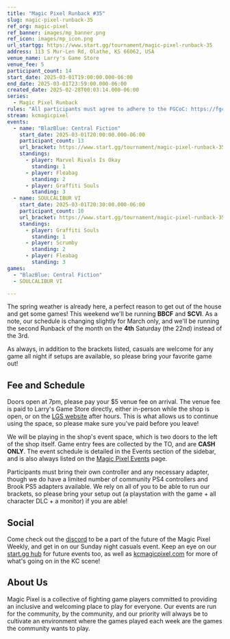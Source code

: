 ```yaml
---
title: "Magic Pixel Runback #35"
slug: magic-pixel-runback-35
ref_org: magic-pixel
ref_banner: images/mp_banner.png
ref_icon: images/mp_icon.png
url_startgg: https://www.start.gg/tournament/magic-pixel-runback-35
address: 113 S Mur-Len Rd, Olathe, KS 66062, USA
venue_name: Larry's Game Store
venue_fee: 5
participant_count: 14
start_date: 2025-03-01T19:00:00.000-06:00
end_date: 2025-03-01T23:59:00.000-06:00
created_date: 2025-02-28T00:03:14.000-06:00
series:
  - Magic Pixel Runback
rules: "All participants must agree to adhere to the FGCoC: https://fgcoc.com/"
stream: kcmagicpixel
events:
  - name: "BlazBlue: Central Fiction"
    start_date: 2025-03-01T20:00:00.000-06:00
    participant_count: 13
    url_bracket: https://www.start.gg/tournament/magic-pixel-runback-35/events/blazblue-central-fiction/brackets/1903843/2798717
    standings:
      - player: Marvel Rivals Is Okay
        standing: 1
      - player: Fleabag
        standing: 2
      - player: Graffiti Souls
        standing: 3
  - name: SOULCALIBUR VI
    start_date: 2025-03-01T20:30:00.000-06:00
    participant_count: 10
    url_bracket: https://www.start.gg/tournament/magic-pixel-runback-35/events/soulcalibur-vi/brackets/1903832/2798706
    standings:
      - player: Graffiti Souls
        standing: 1
      - player: Scrumby
        standing: 2
      - player: Fleabag
        standing: 3
games:
  - "BlazBlue: Central Fiction"
  - SOULCALIBUR VI

---
```


The spring weather is already here, a perfect reason to get out of the house and get some games! This weekend we'll be running **BBCF** and **SCVI**.<!--more--> As a note, our schedule is changing slightly for March only, and we'll be running the second Runback of the month on the **4th** Saturday (the 22nd) instead of the 3rd.

As always, in addition to the brackets listed, casuals are welcome for any game all night if setups are available, so please bring your favorite game out! 

## Fee and Schedule

Doors open at 7pm, please pay your $5 venue fee on arrival. The venue fee is paid to Larry's Game Store directly, either in-person while the shop is open, or on the [LGS website](https://www.larrysgamestore.com/products/kc-magic-pixel-5) after hours. This is what allows us to continue using the space, so please make sure you've paid before you leave!

We will be playing in the shop's event space, which is two doors to the left of the shop itself. Game entry fees are collected by the TO, and are **CASH ONLY**. The event schedule is detailed in the Events section of the sidebar, and is also always listed on the [Magic Pixel Events](https://kcmagicpixel.com/events/) page.

Participants must bring their own controller and any necessary adapter, though we do have a limited number of community PS4 controllers and Brook PS5 adapters available. We rely on all of you to be able to run our brackets, so please bring your setup out (a playstation with the game + all character DLC + a monitor) if you are able!  

## Social

Come check out the [discord](https://discord.gg/jkmn6CVrrQ) to be a part of the future of the Magic Pixel Weekly, and get in on our Sunday night casuals event. Keep an eye on our [start.gg hub](https://www.start.gg/hub/magic-pixel) for future events too, as well as [kcmagicpixel.com](https://kcmagicpixel.com) for more of what's going on in the KC scene!

## About Us

Magic Pixel is a collective of fighting game players committed to providing an inclusive and welcoming place to play for everyone. Our events are run for the community, by the community, and our priority will always be to cultivate an environment where the games played each week are the games the community wants to play.
  